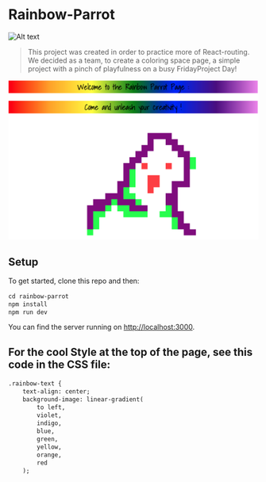 # Rainbow-Parrot
![ Alt text](https://media.giphy.com/media/l3q2zVr6cu95nF6O4/giphy.gif)

>This project was created in order to practice more of React-routing. We decided as a team, to create a coloring space page, a simple project with a pinch of playfulness on a busy FridayProject Day!

![alt text](https://github.com/tatiana-bernon/rainbow-parrot/blob/f61c90e5dac78d30d3c27758ceaef91c8f731405/rainbow-parrot.jpeg)


## Setup

To get started, clone this repo and then:

```
cd rainbow-parrot
npm install
npm run dev
```

You can find the server running on [http://localhost:3000](http://localhost:3000).

## For the cool Style at the top of the page, see this code in the CSS file:
```
.rainbow-text {
	text-align: center;
	background-image: linear-gradient(
		to left,
		violet,
		indigo,
		blue,
		green,
		yellow,
		orange,
		red
	);
```
